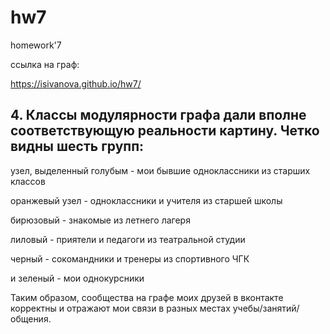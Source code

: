 # hw7
homework'7

ссылка на граф:

https://isivanova.github.io/hw7/
## 4. Классы модулярности графа дали вполне соответствующую реальности картину. Четко видны шесть групп: 

узел, выделенный голубым - мои бывшие одноклассники из старших классов

оранжевый узел - одноклассники и учителя из старшей школы

бирюзовый - знакомые из летнего лагеря

лиловый - приятели и педагоги из театральной студии

черный - сокомандники и тренеры из спортивного ЧГК

и зеленый - мои однокурсники

Таким образом, сообщества на графе моих друзей в вконтакте корректны и отражают мои связи в разных местах учебы/занятий/общения.
